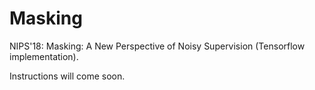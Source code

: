 # Masking
NIPS'18: Masking: A New Perspective of Noisy Supervision (Tensorflow implementation).

Instructions will come soon.

